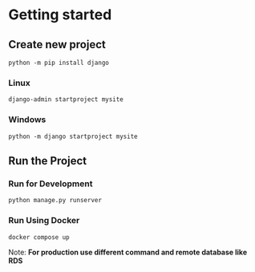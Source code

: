 # Getting started

## Create new project

    python -m pip install django

### Linux

    django-admin startproject mysite

### Windows

    python -m django startproject mysite

## Run the Project

### Run for Development

    python manage.py runserver

### Run Using Docker

    docker compose up

Note: **For production use different command and remote database like RDS**
    